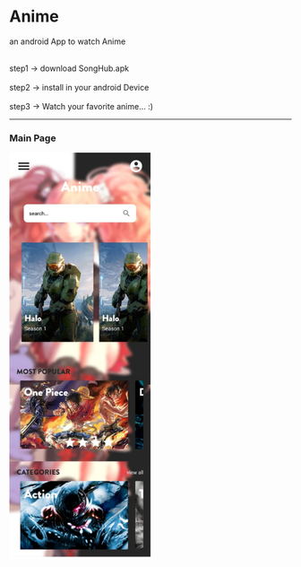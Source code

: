 # Anime
 an android App to watch Anime

<br>step1 -> download SongHub.apk <br/>
<br>step2 -> install in your android Device <br/>
<br>step3 -> Watch your favorite anime... :) <br/>

---

### Main Page

<img src="https://raw.githubusercontent.com/ShivanshSinghFrosty007/Anime/main/image/main.jpeg" width=50% height=50%>
